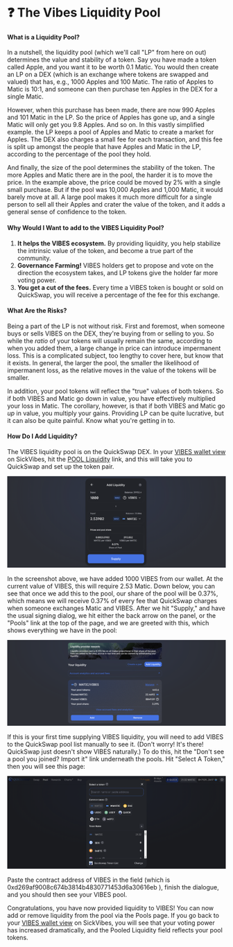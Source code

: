 # ❓ The  Vibes Liquidity Pool

#### What is a Liquidity Pool?

In a nutshell, the liquidity pool \(which we'll call "LP" from here on out\) determines the value and stability of a token. Say you have made a token called Apple, and you want it to be worth 0.1 Matic. You would then create an LP on a DEX \(which is an exchange where tokens are swapped and valued\) that has, e.g., 1000 Apples and 100 Matic. The ratio of Apples to Matic is 10:1, and someone can then purchase ten Apples in the DEX for a single Matic.

However, when this purchase has been made, there are now 990 Apples and 101 Matic in the LP. So the price of Apples has gone up, and a single Matic will only get you 9.8 Apples. And so on. In this vastly simplified example. the LP keeps a pool of Apples and Matic to create a market for Apples. The DEX also charges a small fee for each transaction, and this fee is split up amongst the people that have Apples and Matic in the LP, according to the percentage of the pool they hold.

And finally, the size of the pool determines the stability of the token. The more Apples and Matic there are in the pool, the harder it is to move the price. In the example above, the price could be moved by 2% with a single small purchase. But if the pool was 10,000 Apples and 1,000 Matic, it would barely move at all. A large pool makes it much more difficult for a single person to sell all their Apples and crater the value of the token, and it adds a general sense of confidence to the token.

#### Why Would I Want to add to the VIBES Liquidity Pool?

1. **It helps the VIBES ecosystem.** By providing liquidity, you help stabilize the intrinsic value of the token, and become a true part of the community.
2. **Governance Farming!** VIBES holders get to propose and vote on the direction the ecosystem takes, and LP tokens give the holder far more voting power.
3. **You get a cut of the fees.** Every time a VIBES token is bought or sold on QuickSwap, you will receive a percentage of the fee for this exchange.

#### What Are the Risks?

Being a part of the LP is not without risk. First and foremost, when someone buys or sells VIBES on the DEX, they're buying from or selling to you. So while the _ratio_ of your tokens will usually remain the same, according to when you added them, a large change in price can introduce impermanent loss. This is a complicated subject, too lengthy to cover here, but know that it exists. In general, the larger the pool, the smaller the likelihood of impermanent loss, as the relative moves in the value of the tokens will be smaller.

In addition, your pool tokens will reflect the "true" values of both tokens. So if both VIBES and Matic go down in value, you have effectively multiplied your loss in Matic. The corollary, however, is that if both VIBES and Matic go _up_ in value, you multiply your gains. Providing LP can be quite lucrative, but it can also be quite painful. Know what you're getting in to.

#### How Do I Add Liquidity?

The VIBES liquidity pool is on the QuickSwap DEX. In your [VIBES wallet view](https://www.sickvibes.xyz/wallet) on SickVibes, hit the [POOL Liquidity](https://quickswap.exchange/#/add/0xd269af9008c674b3814b4830771453d6a30616eb/ETH) link, and this will take you to QuickSwap and set up the token pair.

![](../../.gitbook/assets/image.png)

In the screenshot above, we have added 1000 VIBES from our wallet. At the current value of VIBES, this will require 2.53 Matic. Down below, you can see that once we add this to the pool, our share of the pool will be 0.37%, which means we will receive 0.37% of every fee that QuickSwap charges when someone exchanges Matic and VIBES. After we hit "Supply," and have the usual signing dialog, we hit either the back arrow on the panel, or the "Pools" link at the top of the page, and we are greeted with this, which shows everything we have in the pool:

![](../../.gitbook/assets/image%20%282%29.png)

If this is your first time supplying VIBES liquidity, you will need to add VIBES to the QuickSwap pool list manually to see it. \(Don't worry! It's there! QuickSwap just doesn't show VIBES naturally.\) To do this, hit the "Don't see a pool you joined? Import it" link underneath the pools. Hit "Select A Token," then you will see this page:

![](../../.gitbook/assets/image%20%283%29.png)

Paste the contract address of VIBES in the field \(which is 0xd269af9008c674b3814b4830771453d6a30616eb \), finish the dialogue, and you should then see your VIBES pool.

Congratulations, you have now provided liquidity to VIBES! You can now add or remove liquidity from the pool via the Pools page. If you go back to your [VIBES wallet view](https://www.sickvibes.xyz/wallet) on SickVibes, you will see that your voting power has increased dramatically, and the Pooled Liquidity field reflects your pool tokens.

